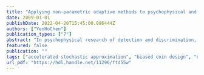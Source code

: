 ```yaml
---
title: "Applying non-parametric adaptive methods to psychophysical and simple reaction time studies"
date: 2009-01-01
publishDate: 2022-04-20T15:45:00.086444Z
authors: ["YenHoChen"]
publication_types: ["7"]
abstract: "In psychophysical research of detection and discrimination, non-parametric adaptive methods, including the fixed and non-fixed step-size methods, have been used extensively for the estimate of threshold through a combination of decreasing and increasing stimulus steps (see Leek, 2001; Treutwein, 1995, for reviews). In recent years, researchers have focused on the asymptotic and small-sample properties of some of those methods by simulations (e.g., Faes et al., 2007; García-Pérez, 1998, 2001). In this thesis I systematically investigate via simulations the asymptotic and small-sample properties of some of the non-parametric adaptive methods in two experimental situations, one concerns the yes-no detection task and the other the simple reaction time (RT) task. In particular, the application of adaptive methods for RT experiments provides an alternative to estimate signal intensities that elicit certain (fixed) RT percentiles. The convergences for different starting values, step sizes, and response criteria are systematically investigated in both tasks. The results show that the accelerated stochastic approximation (ASA) (Kesten, 1958) is suitable for both tasks. A fixed-step-size method called the biased coin design (BCD) (Durham & Flournoy, 1993, 1995) with small step sizes is also recommended. Furthermore, our simulation results show that for small sample sizes, it is also feasible to apply ASA first, then followed by BCD, as the combined method. 無母數適測方法（non-parametric adaptive method）包含固定與非固定梯級（step size）的方法，可應用於心理物理學中偵測與區辨作業（見Leek, 2001；Treutwein, 1995之文獻回顧）。近來，有多名研究者透過模擬的方式比較部份方法的大樣本與小樣本特質（如García-Pérez, 1998, 2001；Faes et al., 2007）。 在本篇論文中，我將藉電腦模擬探討這些方法在是否（yes-no）的偵測作業與簡單反應時間作業的適用性。其中，應用在簡單反應時間的作業可藉以找到引起某反應時間百分位數的刺激強度。在這兩部份的研究，我系統性地操弄起始值、梯級（單ㄧ改變量大小），及反應指標三個向度來探討這些方法的收斂情形。結果顯示，在兩種作業中，以快速隨機接近法（ASA）（Kesten, 1958）的表現最佳。另一方面，在固定梯級的方法中，在偏差硬幣投擲設計（BCD）（Durham & Flournoy, 1993, 1995）使用小的梯級亦可被推薦。此外，結果也指出，在兩種作業中使用結合的方法，即先使用ASA接著再使用BCD，是可行的。"
featured: false
publication: ""
tags: ["accelerated stochastic approximation", "biased coin design", "detection", "non-parametric adaptive method", "simple reaction time", "stochastic approximation", "transformed up-down method", "weighted up-down method"]
url_pdf: "https://hdl.handle.net/11296/ftd55w"
---
```


